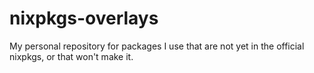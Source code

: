 # nixpkgs-overlays
My personal repository for packages I use that are not yet in the official nixpkgs, or that won't make it.

